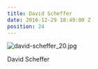 ```yaml
---
title: David Scheffer
date: 2016-12-29 18:49:00 Z
position: 24
---
```


![david-scheffer_20.jpg](/uploads/david-scheffer_20.jpg)

David Scheffer